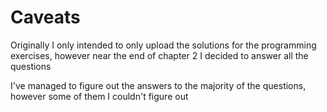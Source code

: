 <h1>Caveats</h1>
<p>Originally I only intended to only upload the solutions for the programming exercises, however near the end of chapter 2 I decided to answer all the questions</p>
<p>I've managed to figure out the answers to the majority of the questions, however some of them I couldn't figure out</p>
